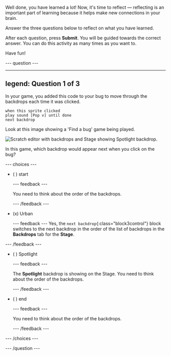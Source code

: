 Well done, you have learned a lot! Now, it's time to reflect — reflecting is an important part of learning because it helps make new connections in your brain.

Answer the three questions below to reflect on what you have learned.

After each question, press **Submit**. You will be guided towards the correct answer. You can do this activity as many times as you want to.

Have fun!

--- question ---

---
legend: Question 1 of 3
---

In your game, you added this code to your bug to move through the backdrops each time it was clicked.

```blocks3
when this sprite clicked
play sound [Pop v] until done
next backdrop
```

Look at this image showing a 'Find a bug' game being played. 

![Scratch editor with backdrops and Stage showing Spotlight backdrop.](images/quiz1-backdrops.png)

In this game, which backdrop would appear next when you click on the bug?

--- choices ---

- ( ) start

  --- feedback ---
  
  You need to think about the order of the backdrops.
  
  --- /feedback ---

- (x) Urban

  --- feedback ---
Yes, the `next backdrop`{:class="block3control"} block switches to the next backdrop in the order of the list of backdrops in the **Backdrops** tab for the **Stage**.

--- /feedback ---

- ( ) Spotlight

  --- feedback ---

  The **Spotlight** backdrop is showing on the Stage. You need to think about the order of the backdrops.

  --- /feedback ---

- ( ) end

  --- feedback ---

  You need to think about the order of the backdrops.

  --- /feedback ---

--- /choices ---

--- /question ---
